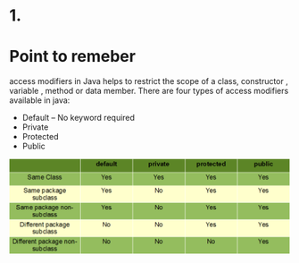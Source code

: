 
# 1. 







#  Point to remeber

access modifiers in Java helps to restrict the scope of a class, constructor , variable , method or data member. There are four types of access modifiers available in java:

- Default – No keyword required
- Private
- Protected
- Public

<img src=./Access-Modifiers-in-Java.png alt="Access Modifier">


